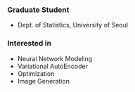 ### Graduate Student
- Dept. of Statistics, University of Seoul

### Interested in
- Neural Network Modeling
- Variational AutoEncoder
- Optimization
- Image Generation

